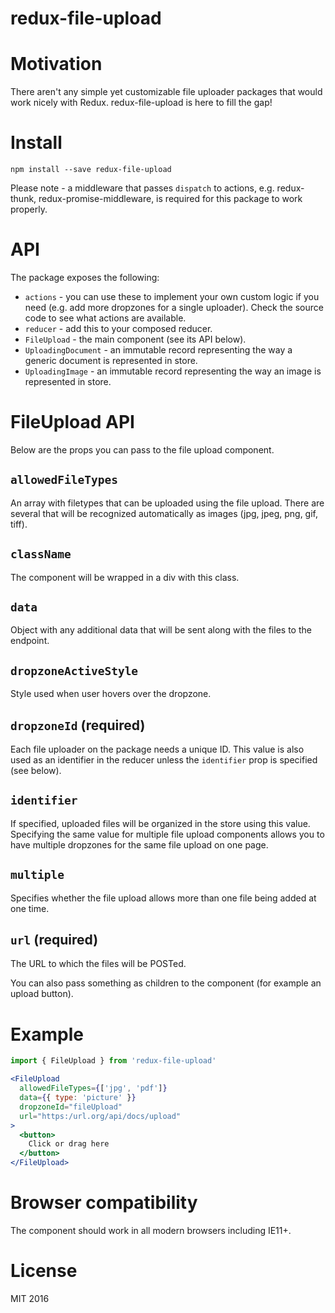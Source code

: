 # redux-file-upload

# Motivation
There aren't any simple yet customizable file uploader packages that would work nicely with Redux. redux-file-upload is here to fill the gap!

# Install
`npm install --save redux-file-upload`

Please note - a middleware that passes `dispatch` to actions, e.g. redux-thunk, redux-promise-middleware, is required for this package to work properly.

# API
The package exposes the following:

- `actions` - you can use these to implement your own custom logic if you need (e.g. add more dropzones for a single uploader). Check the source code to see what actions are available.
- `reducer` - add this to your composed reducer.
- `FileUpload` - the main component (see its API below).
- `UploadingDocument` - an immutable record representing the way a generic document is represented in store.
- `UploadingImage` - an immutable record representing the way an image is represented in store.

# FileUpload API
Below are the props you can pass to the file upload component.

## `allowedFileTypes`
An array with filetypes that can be uploaded using the file upload. There are several that will be recognized automatically as images (jpg, jpeg, png, gif, tiff).

## `className`
The component will be wrapped in a div with this class.

## `data`
Object with any additional data that will be sent along with the files to the endpoint.

## `dropzoneActiveStyle`
Style used when user hovers over the dropzone.

## `dropzoneId` (required)
Each file uploader on the package needs a unique ID. This value is also used as an identifier in the reducer unless the `identifier` prop is specified (see below).

## `identifier`
If specified, uploaded files will be organized in the store using this value. Specifying the same value for multiple file upload components allows you to have multiple dropzones for the same file upload on one page.

## `multiple`
Specifies whether the file upload allows more than one file being added at one time.

## `url` (required)
The URL to which the files will be POSTed.

You can also pass something as children to the component (for example an upload button).

# Example

```jsx
import { FileUpload } from 'redux-file-upload'

<FileUpload
  allowedFileTypes={['jpg', 'pdf']}
  data={{ type: 'picture' }}
  dropzoneId="fileUpload"
  url="https:/url.org/api/docs/upload"
>
  <button>
    Click or drag here
  </button>
</FileUpload>
```

# Browser compatibility
The component should work in all modern browsers including IE11+.

# License
MIT 2016
